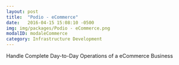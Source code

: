 ```yaml
---
layout: post
title:  "Podio - eCommerce"
date:   2016-04-15 15:08:10 -0500
img: img/packages/Podio - eCommerce.png
modalID: modaleCommerce
category: Infrastructure Development
---
```

Handle Complete Day-to-Day Operations of a eCommerce Business
<form action="" method="POST">
  <script
    src="https://checkout.stripe.com/checkout.js" class="stripe-button"
    data-key="pk_test_0bYeSMBVCys5lM37uFp4p5Yn"
    data-amount="200000"
    data-name="Podio - eCommerce"
    data-description="Handle Complete Day-to-Day Operations of a eCommerce Business"
    data-image="/img/128x128.png"
    data-locale="auto">
  </script>
</form>